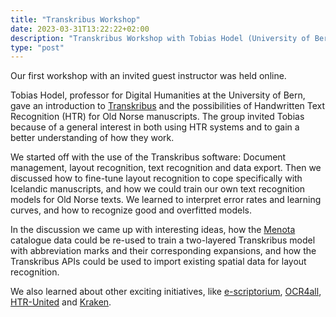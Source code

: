 ```yaml
---
title: "Transkribus Workshop"
date: 2023-03-31T13:22:22+02:00
description: "Transkribus Workshop with Tobias Hodel (University of Bern)"
type: "post"
---
```


Our first workshop with an invited guest instructor was held online.

Tobias Hodel, professor for Digital Humanities at the University of Bern, 
gave an introduction to [Transkribus](https://readcoop.eu/de/transkribus/)
and the possibilities of Handwritten Text Recognition (HTR) for Old Norse manuscripts.
The group invited Tobias because of a general interest in both using HTR systems 
and to gain a better understanding of how they work.

We started off with the use of the Transkribus software: 
Document management, layout recognition, text recognition and data export. 
Then we discussed how to fine-tune layout recognition to cope specifically with Icelandic manuscripts,
and how we could train our own text recognition models for Old Norse texts. 
We learned to interpret error rates and learning curves, and how to recognize good and overfitted models.

In the discussion we came up with interesting ideas, 
how the [Menota](https://clarino.uib.no/menota/catalogue) catalogue data could be re-used
to train a two-layered Transkribus model with abbreviation marks and their corresponding expansions,
and how the Transkribus APIs could be used to import existing spatial data for layout recognition.

We also learned about other exciting initiatives, 
like [e-scriptorium](https://gitlab.com/scripta/escriptorium), 
[OCR4all](https://www.ocr4all.org/), 
[HTR-United](https://htr-united.github.io/)
and [Kraken](https://www.kraken.re).
